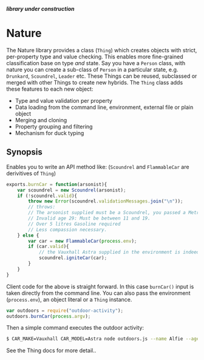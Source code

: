 ***library under construction***

Nature
======
The Nature library provides a class (`Thing`) which creates objects with strict, per-property type and value checking. This enables more fine-grained classification base on type *and* state. Say you have a `Person` class, with nature you can create a sub-class of `Person` in a particular state, e.g. `Drunkard`, `Scoundrel`, `Leader` etc. These Things can be reused, subclassed or merged with other Things to create new hybrids. The `Thing` class adds these features to each new object:

* Type and value validation per property
* Data loading from the command line, environment, external file or plain object
* Merging and cloning
* Property grouping and filtering
* Mechanism for duck typing

Synopsis
--------

Enables you to write an API method like: (`Scoundrel` and `FlammableCar` are derivitives of `Thing`)
```javascript
exports.burnCar = function(arsonist){
    var scoundrel = new Scoundrel(arsonist);
    if (!scoundrel.valid){
        throw new Error(scoundrel.validationMessages.join("\n"));
        // throws:
        // The arsonist supplied must be a Scoundrel, you passed a Metrosexual
        // Invalid age 29: Must be between 11 and 19. 
        // Over 5 litres Gasoline required
        // Less compassion necessary.
    } else {
        var car = new FlammableCar(process.env);
        if (car.valid){
            // the Vauxhall Astra supplied in the environment is indeed flammable
            scoundrel.igniteCar(car);
        }
    }
}
```
Client code for the above is straight forward. In this case `burnCar()` input is taken directly from the command line. You can also pass the environment (`process.env`), an object literal or a `Thing` instance. 
```javascript
var outdoors = require("outdoor-activity");
outdoors.burnCar(process.argv);
```
Then a simple command executes the outdoor activity:
```sh
$ CAR_MAKE=Vauxhall CAR_MODEL=Astra node outdoors.js --name Alfie --age 11 --litres 13 --compassion unknown
```
See the Thing docs for more detail.. 
